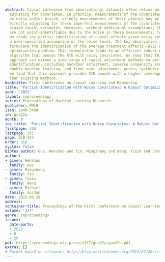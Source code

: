 ```yaml
---
abstract: Causal inference from observational datasets often relies on measuring and
  adjusting for covariates. In practice, measurements of the covariates can often
  be noisy and/or biased, or only measurements of their proxies may be available.
  Directly adjusting for these imperfect measurements of the covariates can lead to
  biased causal estimates. Moreover, without additional assumptions, the causal effects
  are not point-identifiable due to the noise in these measurements. To this end,
  we study the partial identification of causal effects given noisy covariates, under
  a user-specified assumption on the noise level. The key observation is that we can
  formulate the identification of the average treatment effects (ATE) as a robust
  optimization problem. This formulation leads to an efficient robust optimization
  algorithm that bounds the ATE with noisy covariates. We show that this robust optimization
  approach can extend a wide range of causal adjustment methods to perform partial
  identification, including backdoor adjustment, inverse propensity score weighting,
  double machine learning, and front door adjustment. Across synthetic and real datasets,
  we find that this approach provides ATE bounds with a higher coverage probability
  than existing methods.
booktitle: First Conference on Causal Learning and Reasoning
title: 'Partial Identification with Noisy Covariates: A Robust Optimization Approach'
year: '2022'
layout: inproceedings
series: Proceedings of Machine Learning Research
publisher: PMLR
issn: 2640-3498
id: guo22a
month: 0
tex_title: 'Partial Identification with Noisy Covariates: A Robust Optimization Approach'
firstpage: 318
lastpage: 335
page: 318-335
order: 318
cycles: false
bibtex_author: Guo, Wenshuo and Yin, Mingzhang and Wang, Yixin and Jordan, Michael
author:
- given: Wenshuo
  family: Guo
- given: Mingzhang
  family: Yin
- given: Yixin
  family: Wang
- given: Michael
  family: Jordan
date: 2022-06-28
address:
container-title: Proceedings of the First Conference on Causal Learning and Reasoning
volume: '177'
genre: inproceedings
issued:
  date-parts:
  - 2022
  - 6
  - 28
pdf: https://proceedings.mlr.press/v177/guo22a/guo22a.pdf
extras: []
# Format based on citeproc: http://blog.martinfenner.org/2013/07/30/citeproc-yaml-for-bibliographies/
---
```

